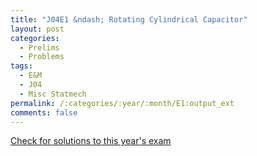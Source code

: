 ```yaml
---
title: "J04E1 &ndash; Rotating Cylindrical Capacitor"
layout: post
categories:
  - Prelims
  - Problems
tags:
  - E&M
  - J04
  - Misc Statmech
permalink: /:categories/:year/:month/E1:output_ext
comments: false
---
```

<object data="2004J1E.pdf" type="application/pdf" width="100%" height="500"></object>
<div class="message"><a href='https://princetonprelim.com/prelim/12/'>Check for solutions to this year's exam</a></div>